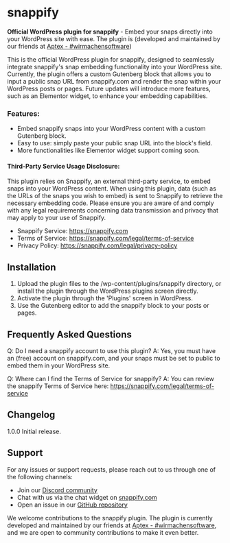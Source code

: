# snappify
**Official WordPress plugin for snappify** - Embed your snaps directly into your WordPress site with ease.
The plugin is (developed and maintained by our friends at [Aptex - #wirmachensoftware](https://aptex.de))

This is the official WordPress plugin for snappify, designed to seamlessly integrate snappify's snap embedding
functionality into your WordPress site. Currently, the plugin offers a custom Gutenberg block that allows you to input
a public snap URL from snappify.com and render the snap within your WordPress posts or pages.
Future updates will introduce more features, such as an Elementor widget, to enhance your embedding capabilities.

### Features:
- Embed snappify snaps into your WordPress content with a custom Gutenberg block.
- Easy to use: simply paste your public snap URL into the block's field.
- More functionalities like Elementor widget support coming soon.

#### Third-Party Service Usage Disclosure:
This plugin relies on Snappify, an external third-party service, to embed snaps into your WordPress content. When using this plugin, data (such as the URLs of the snaps you wish to embed) is sent to Snappify to retrieve the necessary embedding code. Please ensure you are aware of and comply with any legal requirements concerning data transmission and privacy that may apply to your use of Snappify.

- Snappify Service: https://snappify.com
- Terms of Service: https://snappify.com/legal/terms-of-service
- Privacy Policy: https://snappify.com/legal/privacy-policy

## Installation

1. Upload the plugin files to the /wp-content/plugins/snappify directory, or install the plugin through the WordPress plugins screen directly.
2. Activate the plugin through the 'Plugins' screen in WordPress.
3. Use the Gutenberg editor to add the snappify block to your posts or pages.

## Frequently Asked Questions

Q: Do I need a snappify account to use this plugin?
A: Yes, you must have an (free) account on snappify.com, and your snaps must be set to public to embed them in your WordPress site.

Q: Where can I find the Terms of Service for snappify?
A: You can review the snappify Terms of Service here: https://snappify.com/legal/terms-of-service

## Changelog

1.0.0 Initial release.

## Support
For any issues or support requests, please reach out to us through one of the following channels:
- Join our [Discord community](https://l.snappify.com/discord)
- Chat with us via the chat widget on [snappify.com](https://snappify.com)
- Open an issue in our [GitHub repository](https://github.com/snappify-io/wp-plugin)

We welcome contributions to the snappify plugin.
The plugin is currently developed and maintained by our friends at [Aptex - #wirmachensoftware](https://aptex.de), and we are open to community contributions to make it even better.
